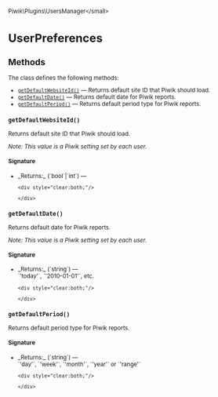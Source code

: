 <small>Piwik\Plugins\UsersManager\</small>

UserPreferences
===============

Methods
-------

The class defines the following methods:

- [`getDefaultWebsiteId()`](#getdefaultwebsiteid) &mdash; Returns default site ID that Piwik should load.
- [`getDefaultDate()`](#getdefaultdate) &mdash; Returns default date for Piwik reports.
- [`getDefaultPeriod()`](#getdefaultperiod) &mdash; Returns default period type for Piwik reports.

<a name="getdefaultwebsiteid" id="getdefaultwebsiteid"></a>
<a name="getDefaultWebsiteId" id="getDefaultWebsiteId"></a>
### `getDefaultWebsiteId()`

Returns default site ID that Piwik should load.

_Note: This value is a Piwik setting set by each user._

#### Signature


<ul>
  <li>
    <div markdown="1" class="parameter">
    _Returns:_  (`bool`|`int`) &mdash;
    <div markdown="1" class="param-desc"></div>

    <div style="clear:both;"/>

    </div>
  </li>
</ul>

<a name="getdefaultdate" id="getdefaultdate"></a>
<a name="getDefaultDate" id="getDefaultDate"></a>
### `getDefaultDate()`

Returns default date for Piwik reports.

_Note: This value is a Piwik setting set by each user._

#### Signature


<ul>
  <li>
    <div markdown="1" class="parameter">
    _Returns:_  (`string`) &mdash;
    <div markdown="1" class="param-desc">`'today'`, `'2010-01-01'`, etc.</div>

    <div style="clear:both;"/>

    </div>
  </li>
</ul>

<a name="getdefaultperiod" id="getdefaultperiod"></a>
<a name="getDefaultPeriod" id="getDefaultPeriod"></a>
### `getDefaultPeriod()`

Returns default period type for Piwik reports.

#### Signature


<ul>
  <li>
    <div markdown="1" class="parameter">
    _Returns:_  (`string`) &mdash;
    <div markdown="1" class="param-desc">`'day'`, `'week'`, `'month'`, `'year'` or `'range'`</div>

    <div style="clear:both;"/>

    </div>
  </li>
</ul>

